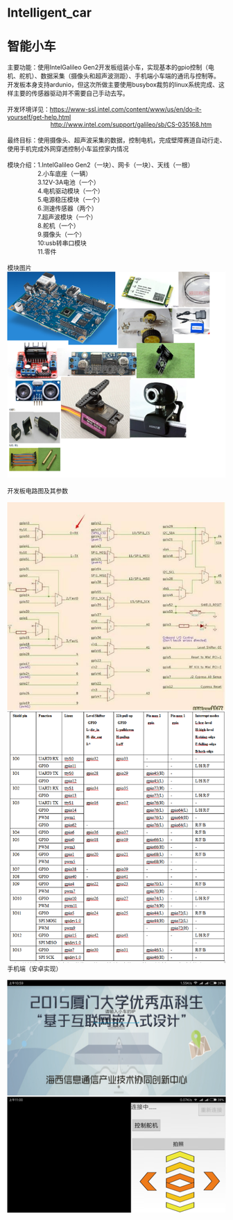 # Intelligent_car
# 智能小车 <br />
主要功能：使用IntelGalileo Gen2开发板组装小车，实现基本的gpio控制（电机、舵机）、数据采集（摄像头和超声波测距）、手机端小车端的通讯与控制等。
开发板本身支持ardunio，但这次所做主要使用busybox裁剪的linux系统完成、这样主要的传感器驱动并不需要自己手动去写。<br />
<br />
开发环境详见：https://www-ssl.intel.com/content/www/us/en/do-it-yourself/get-help.html<br />
&emsp; &emsp; &emsp; &emsp; &emsp;&emsp;http://www.intel.com/support/galileo/sb/CS-035168.htm<br />
<br />
最终目标：使用摄像头、超声波采集的数据，控制电机，完成壁障赛道自动行走、使用手机完成外网穿透控制小车监控家内情况<br />
<br />
模块介绍：1.IntelGalileo Gen2（一块）、网卡（一块）、天线（一根）<br />
&emsp;&emsp;&emsp;&emsp;&emsp;2.小车底座（一辆）<br />
&emsp;&emsp;&emsp;&emsp;&emsp;3.12V-3A电池（一个）<br />
&emsp;&emsp;&emsp;&emsp;&emsp;4.电机驱动模块（一个）<br />
&emsp;&emsp;&emsp;&emsp;&emsp;5.电源稳压模块（一个）<br />
&emsp;&emsp;&emsp;&emsp;&emsp;6.测速传感器（两个）<br />
&emsp;&emsp;&emsp;&emsp;&emsp;7.超声波模块（一个）<br />
&emsp;&emsp;&emsp;&emsp;&emsp;8.舵机（一个）<br />
&emsp;&emsp;&emsp;&emsp;&emsp;9.摄像头（一个）<br />
&emsp;&emsp;&emsp;&emsp;&emsp;10:usb转串口模块<br />
&emsp;&emsp;&emsp;&emsp;&emsp;11.零件<br />
<br />
模块图片<br />
![](https://github.com/DeepLJH0001/Intelligent_car/blob/master/image/%E6%97%A0%E6%A0%87%E9%A2%98.png?raw=true)
<br />
<br />
开发板电路图及其参数<br />
<br />
![](https://github.com/DeepLJH0001/Intelligent_car/blob/master/image/QQ%E5%9B%BE%E7%89%8720170811103530.jpg?raw=true)
![](https://github.com/DeepLJH0001/Intelligent_car/blob/master/image/QQ%E6%88%AA%E5%9B%BE20170811103617.png?raw=true)<br />
手机端（安卓实现）<br />
<br />
![](https://github.com/DeepLJH0001/Intelligent_car/blob/master/image/Screenshot_2017-08-11-10-59-54-721_com.atr.Car_v2.png?raw=true)
![](https://github.com/DeepLJH0001/Intelligent_car/blob/master/image/Screenshot_2017-08-11-11-00-06-983_com.atr.Car_v2.png?raw=true)
